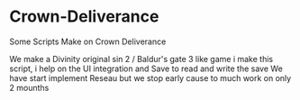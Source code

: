 # Crown-Deliverance
Some Scripts Make on Crown Deliverance

We make a Divinity original sin 2 / Baldur's gate 3 like game 
i make this script, i help on the UI integration and Save to read and write the save
We have start implement Reseau but we stop early cause to much work on only 2 mounths
